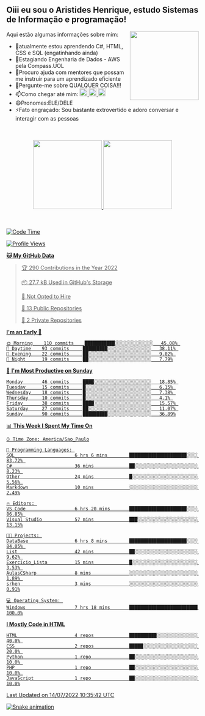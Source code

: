 ## Oiii eu sou o Aristides Henrique, estudo Sistemas de Informação e programação!

<div >
Aqui estão algumas informações sobre mim:<img align="right" height="180em" src="https://user-images.githubusercontent.com/97318481/177042589-45d62122-82a9-4a32-b3a7-87b322825b2f.png">
</div>

- 🌱atualmente estou aprendendo C#, HTML, CSS e SQL (engatinhando ainda)
- 👯Estagiando Engenharia de Dados - AWS pela Compass.UOL
- 🤔Procuro ajuda com mentores que possam me instruir para um aprendizado eficiente
- 💬Pergunte-me sobre QUALQUER COISA!!!
- 📫Como chegar até mim:
  <a href="https://www.instagram.com/aryhenry/" target="_blank">
  <img src="https://img.shields.io/badge/-Instagram-%23E4405F?style=for-the-badge&logo=instagram&logoColor=black" height="20px">
  </a>
  <a href="https://www.linkedin.com/in/aristides-henrique/" target="_blank">
  <img src="https://img.shields.io/badge/-LinkedIn-%230077B5?style=for-the-badge&logo=linkedin&logoColor=black" height="20px">
  </a> 
  <a href="mailto:arihenriqueuna@gmail.com">
  <img src="https://img.shields.io/badge/-Gmail-%23333?style=for-the-badge&logo=gmail&logoColor=white" height="20px">
  </a>
- 😄Pronomes:ELE/DELE
- ⚡Fato engraçado: Sou bastante extrovertido e adoro conversar e interagir com as pessoas
<br/>
<br/>
<div align="center">
  <a href="https://github.com/arihenrique">
  <img height="180em" src="https://github-readme-stats.vercel.app/api?username=arihenrique&show_icons=true&theme=dracula&include_all_commits=true&count_private=true"/>
  <img height="180em" src="https://github-readme-stats.vercel.app/api/top-langs/?username=arihenrique&layout=compact&langs_count=7&theme=dracula"/>
</div><br/><br/>

<!--START_SECTION:waka-->
![Code Time](http://img.shields.io/badge/Code%20Time-12%20hrs%2031%20mins-blue)

![Profile Views](http://img.shields.io/badge/Profile%20Views-455-blue)

**🐱 My GitHub Data** 

> 🏆 290 Contributions in the Year 2022
 > 
> 📦 27.7 kB Used in GitHub's Storage 
 > 
> 🚫 Not Opted to Hire
 > 
> 📜 13 Public Repositories 
 > 
> 🔑 2 Private Repositories  
 > 
**I'm an Early 🐤** 

```text
🌞 Morning    110 commits    ███████████░░░░░░░░░░░░░░   45.08% 
🌆 Daytime    93 commits     █████████░░░░░░░░░░░░░░░░   38.11% 
🌃 Evening    22 commits     ██░░░░░░░░░░░░░░░░░░░░░░░   9.02% 
🌙 Night      19 commits     ██░░░░░░░░░░░░░░░░░░░░░░░   7.79%

```
📅 **I'm Most Productive on Sunday** 

```text
Monday       46 commits     ████░░░░░░░░░░░░░░░░░░░░░   18.85% 
Tuesday      15 commits     █░░░░░░░░░░░░░░░░░░░░░░░░   6.15% 
Wednesday    18 commits     █░░░░░░░░░░░░░░░░░░░░░░░░   7.38% 
Thursday     10 commits     █░░░░░░░░░░░░░░░░░░░░░░░░   4.1% 
Friday       38 commits     ████░░░░░░░░░░░░░░░░░░░░░   15.57% 
Saturday     27 commits     ██░░░░░░░░░░░░░░░░░░░░░░░   11.07% 
Sunday       90 commits     █████████░░░░░░░░░░░░░░░░   36.89%

```


📊 **This Week I Spent My Time On** 

```text
⌚︎ Time Zone: America/Sao_Paulo

💬 Programming Languages: 
SQL                      6 hrs 6 mins        █████████████████████░░░░   83.72% 
C#                       36 mins             ██░░░░░░░░░░░░░░░░░░░░░░░   8.23% 
Other                    24 mins             █░░░░░░░░░░░░░░░░░░░░░░░░   5.56% 
Markdown                 10 mins             ░░░░░░░░░░░░░░░░░░░░░░░░░   2.49%

🔥 Editors: 
VS Code                  6 hrs 20 mins       █████████████████████░░░░   86.85% 
Visual Studio            57 mins             ███░░░░░░░░░░░░░░░░░░░░░░   13.15%

🐱‍💻 Projects: 
DataBase                 6 hrs 8 mins        █████████████████████░░░░   84.05% 
List                     42 mins             ██░░░░░░░░░░░░░░░░░░░░░░░   9.62% 
Exercicio_Lista          15 mins             █░░░░░░░░░░░░░░░░░░░░░░░░   3.53% 
AulasCSharp              8 mins              ░░░░░░░░░░░░░░░░░░░░░░░░░   1.89% 
srhen                    3 mins              ░░░░░░░░░░░░░░░░░░░░░░░░░   0.91%

💻 Operating System: 
Windows                  7 hrs 18 mins       █████████████████████████   100.0%

```

**I Mostly Code in HTML** 

```text
HTML                     4 repos             ██████████░░░░░░░░░░░░░░░   40.0% 
CSS                      2 repos             █████░░░░░░░░░░░░░░░░░░░░   20.0% 
Python                   1 repo              ██░░░░░░░░░░░░░░░░░░░░░░░   10.0% 
PHP                      1 repo              ██░░░░░░░░░░░░░░░░░░░░░░░   10.0% 
JavaScript               1 repo              ██░░░░░░░░░░░░░░░░░░░░░░░   10.0%

```



 Last Updated on 14/07/2022 10:35:42 UTC
<!--END_SECTION:waka-->

![Snake animation](https://github.com/arihenrique/arihenrique/blob/output/github-contribution-grid-snake.svg)
